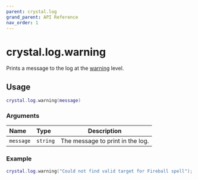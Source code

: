 ```yaml
---
parent: crystal.log
grand_parent: API Reference
nav_order: 1
---
```


# crystal.log.warning

Prints a message to the log at the [warning](verbosity) level.

## Usage

```lua
crystal.log.warning(message)
```

### Arguments

| Name      | Type     | Description                      |
| :-------- | :------- | -------------------------------- |
| `message` | `string` | The message to print in the log. |

### Example

```lua
crystal.log.warning("Could not find valid target for Fireball spell");
```
